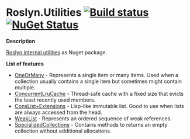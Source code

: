 # Roslyn.Utilities [![Build status](https://ci.appveyor.com/api/projects/status/n9kt9gou453uk3iw/branch/master?svg=true)](https://ci.appveyor.com/project/IgorFesenko/roslyn-utilities/branch/master) [![NuGet Status](https://img.shields.io/nuget/v/Roslyn.Utilities.svg?style=flat)](https://www.nuget.org/packages/Roslyn.Utilities/)

**Description**

[Roslyn internal utilities](https://github.com/dotnet/roslyn/tree/master/src/Compilers/Core/Portable/InternalUtilities) as Nuget package.

**List of features**
* [OneOrMany](https://github.com/dotnet/roslyn/blob/master/src/Compilers/Core/Portable/InternalUtilities/OneOrMany.cs) - Represents a single item or many items. Used when a collection usually contains a single item but sometimes might contain multiple.
* [ConcurrentLruCache](https://github.com/dotnet/roslyn/blob/master/src/Compilers/Core/Portable/InternalUtilities/ConcurrentLruCache.cs) - Thread-safe cache with a fixed size that evicts the least recently used members.
* [ConsList+Extensions](https://github.com/dotnet/roslyn/blob/master/src/Compilers/Core/Portable/InternalUtilities/ConsList%601.cs) - Lisp-like immutable list. Good to use when lists are always accessed from the head.
* [WeakList](https://github.com/dotnet/roslyn/blob/master/src/Compilers/Core/Portable/InternalUtilities/WeakList.cs) - Represents an ordered sequence of weak references.
* [SpecializedCollections](https://github.com/dotnet/roslyn/blob/master/src/Compilers/Core/Portable/InternalUtilities/SpecializedCollections.cs) - Contains methods to returns an empty collection without additional allocations.
